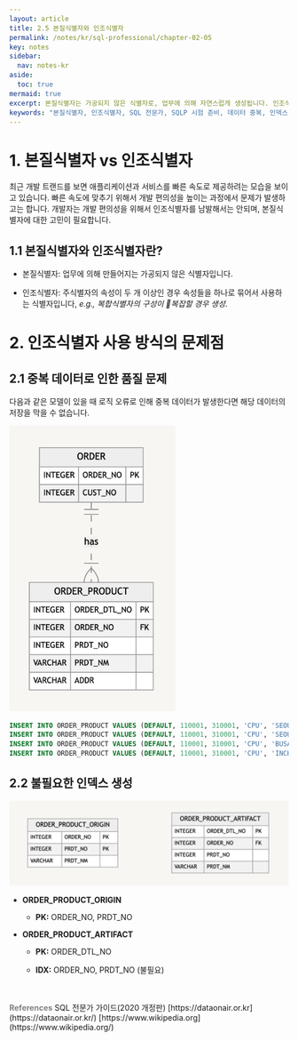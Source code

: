 ```yaml
---
layout: article
title: 2.5 본질식별자와 인조식별자
permalink: /notes/kr/sql-professional/chapter-02-05
key: notes
sidebar:
  nav: notes-kr
aside:
  toc: true
mermaid: true
excerpt: 본질식별자는 가공되지 않은 식별자로, 업무에 의해 자연스럽게 생성됩니다. 인조식별자는 복합식별자의 복잡성을 해결하기 위해 생성된 식별자로, 과도한 사용 시 중복 데이터와 불필요한 인덱스 생성 등의 문제를 야기할 수 있습니다. SQL 전문가에게 식별자 관리의 중요성을 강조하며, SQLP 시험 준비에 필수적인 개념을 다룹니다.
keywords: "본질식별자, 인조식별자, SQL 전문가, SQLP 시험 준비, 데이터 중복, 인덱스 생성, 데이터 품질, 식별자 관리, 데이터 모델링, SQLP"
---
```


# 1. 본질식별자 vs 인조식별자

최근 개발 트랜드를 보면 애플리케이션과 서비스를 빠른 속도로 제공하려는 모습을 보이고 있습니다. 빠른 속도에 맞추기 위해서 개발 편의성을 높이는 과정에서 문제가 발생하고는 합니다. 개발자는 개발 편의성을 위해서 인조식별자를 남발해서는 안되며, 본질식별자에 대한 고민이 필요합니다.

## 1.1 본질식별자와 인조식별자란?

- 본질식별자: 업무에 의해 만들어지는 가공되지 않은 식별자입니다.

- 인조식별자: 주식별자의 속성이 두 개 이상인 경우 속성들을 하나로 묶어서 사용하는 식별자입니다, *e.g., 복합식별자의 구성이 🤔복잡할 경우 생성*.

# 2. 인조식별자 사용 방식의 문제점
## 2.1 중복 데이터로 인한 품질 문제

다음과 같은 모델이 있을 때 로직 오류로 인해 중복 데이터가 발생한다면 해당 데이터의 저장을 막을 수 없습니다.

<img src="/notes/assets/sql-professional/sqlp-duplicate-data.png" width="300px;" alt="중복 데이터 발생 가능">

```sql
INSERT INTO ORDER_PRODUCT VALUES (DEFAULT, 110001, 310001, 'CPU', 'SEOUL');
INSERT INTO ORDER_PRODUCT VALUES (DEFAULT, 110001, 310001, 'CPU', 'SEOUL'); -- 중복데이능
INSERT INTO ORDER_PRODUCT VALUES (DEFAULT, 110001, 310001, 'CPU', 'BUSAN');
INSERT INTO ORDER_PRODUCT VALUES (DEFAULT, 110001, 310001, 'CPU', 'INCHEON');
```

## 2.2 불필요한 인덱스 생성

<img src="/notes/assets/sql-professional/sqlp-unnecessary-index.png" width="700px;" alt="불필요한 인덱스 발생">

- **ORDER_PRODUCT_ORIGIN**

    - **PK:** ORDER_NO, PRDT_NO

- **ORDER_PRODUCT_ARTIFACT**

    - **PK:** ORDER_DTL_NO

    - **IDX:** ORDER_NO, PRDT_NO (불필요)

<br>
<br>
<span style="color: grey; font-weight: 700;">References</span>   
SQL 전문가 가이드(2020 개정판)   
[https://dataonair.or.kr](https://dataonair.or.kr/)   
[https://www.wikipedia.org](https://www.wikipedia.org/)